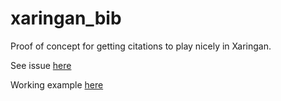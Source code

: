 # xaringan_bib

Proof of concept for getting citations to play nicely in Xaringan. 

See issue [here](https://github.com/yihui/xaringan/issues/26)

Working example [here](http://www.jvcasillas.com/xaringan_bib/index.html)
